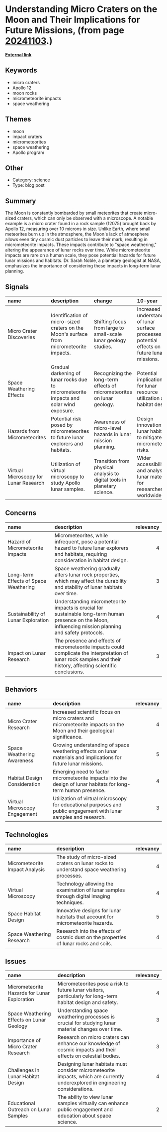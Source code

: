 # __Understanding Micro Craters on the Moon and Their Implications for Future Missions__, (from page [20241103](https://kghosh.substack.com/p/20241103).)

__[External link](https://jatan.space/the-tiniest-of-impact-craters/)__



## Keywords

* micro craters
* Apollo 12
* moon rocks
* micrometeorite impacts
* space weathering

## Themes

* moon
* impact craters
* micrometeorites
* space weathering
* Apollo program

## Other

* Category: science
* Type: blog post

## Summary

The Moon is constantly bombarded by small meteorites that create micro-sized craters, which can only be observed with a microscope. A notable example is a micro crater found in a rock sample (12075) brought back by Apollo 12, measuring over 10 microns in size. Unlike Earth, where small meteorites burn up in the atmosphere, the Moon's lack of atmosphere allows even tiny cosmic dust particles to leave their mark, resulting in micrometeorite impacts. These impacts contribute to "space weathering," altering the appearance of lunar rocks over time. While micrometeorite impacts are rare on a human scale, they pose potential hazards for future lunar missions and habitats. Dr. Sarah Noble, a planetary geologist at NASA, emphasizes the importance of considering these impacts in long-term lunar planning.

## Signals

| name                                  | description                                                                              | change                                                                   | 10-year                                                                                            | driving-force                                                                      |   relevancy |
|:--------------------------------------|:-----------------------------------------------------------------------------------------|:-------------------------------------------------------------------------|:---------------------------------------------------------------------------------------------------|:-----------------------------------------------------------------------------------|------------:|
| Micro Crater Discoveries              | Identification of micro-sized craters on the Moon's surface from micrometeorite impacts. | Shifting focus from large to small-scale lunar geology studies.          | Increased understanding of lunar surface processes and potential effects on future lunar missions. | Advancements in microscopy techniques enabling detailed analysis of lunar samples. |           4 |
| Space Weathering Effects              | Gradual darkening of lunar rocks due to micrometeorite impacts and solar wind exposure.  | Recognizing the long-term effects of micrometeorites on lunar geology.   | Potential implications for lunar resource utilization and habitat design.                          | Growing interest in sustainable human presence on the Moon.                        |           5 |
| Hazards from Micrometeorites          | Potential risk posed by micrometeorites to future lunar explorers and habitats.          | Awareness of micro-level hazards in lunar mission planning.              | Design innovations in lunar habitats to mitigate micrometeorite risks.                             | Increased focus on human safety in long-duration space missions.                   |           5 |
| Virtual Microscopy for Lunar Research | Utilization of virtual microscopy to study Apollo lunar samples.                         | Transition from physical analysis to digital tools in planetary science. | Wider accessibility and analysis of lunar materials for researchers worldwide.                     | Technological advances in imaging and data sharing in scientific research.         |           3 |

## Concerns

| name                                  | description                                                                                                                                                       |   relevancy |
|:--------------------------------------|:------------------------------------------------------------------------------------------------------------------------------------------------------------------|------------:|
| Hazard of Micrometeorite Impacts      | Micrometeorites, while infrequent, pose a potential hazard to future lunar explorers and habitats, requiring consideration in habitat design.                     |           4 |
| Long-term Effects of Space Weathering | Space weathering gradually alters lunar rock properties, which may affect the durability and stability of lunar habitats over time.                               |           3 |
| Sustainability of Lunar Exploration   | Understanding micrometeorite impacts is crucial for sustainable long-term human presence on the Moon, influencing mission planning and safety protocols.          |           4 |
| Impact on Lunar Research              | The presence and effects of micrometeorite impacts could complicate the interpretation of lunar rock samples and their history, affecting scientific conclusions. |           3 |

## Behaviors

| name                          | description                                                                                                           |   relevancy |
|:------------------------------|:----------------------------------------------------------------------------------------------------------------------|------------:|
| Micro Crater Research         | Increased scientific focus on micro craters and micrometeorite impacts on the Moon and their geological significance. |           4 |
| Space Weathering Awareness    | Growing understanding of space weathering effects on lunar materials and implications for future lunar missions.      |           5 |
| Habitat Design Consideration  | Emerging need to factor micrometeorite impacts into the design of lunar habitats for long-term human presence.        |           4 |
| Virtual Microscopy Engagement | Utilization of virtual microscopy for educational purposes and public engagement with lunar samples and research.     |           3 |

## Technologies

| name                           | description                                                                               |   relevancy |
|:-------------------------------|:------------------------------------------------------------------------------------------|------------:|
| Micrometeorite Impact Analysis | The study of micro-sized craters on lunar rocks to understand space weathering processes. |           4 |
| Virtual Microscopy             | Technology allowing the examination of lunar samples through digital imaging techniques.  |           4 |
| Space Habitat Design           | Innovative designs for lunar habitats that account for micrometeorite hazards.            |           5 |
| Space Weathering Research      | Research into the effects of cosmic dust on the properties of lunar rocks and soils.      |           4 |

## Issues

| name                                         | description                                                                                                                     |   relevancy |
|:---------------------------------------------|:--------------------------------------------------------------------------------------------------------------------------------|------------:|
| Micrometeorite Hazards for Lunar Exploration | Micrometeorites pose a risk to future lunar visitors, particularly for long-term habitat design and safety.                     |           4 |
| Space Weathering Effects on Lunar Geology    | Understanding space weathering processes is crucial for studying lunar material changes over time.                              |           3 |
| Importance of Micro Crater Research          | Research on micro craters can enhance our knowledge of cosmic impacts and their effects on celestial bodies.                    |           3 |
| Challenges in Lunar Habitat Design           | Designing lunar habitats must consider micrometeorite impacts, which are currently underexplored in engineering considerations. |           4 |
| Educational Outreach on Lunar Samples        | The ability to view lunar samples virtually can enhance public engagement and education about space science.                    |           2 |